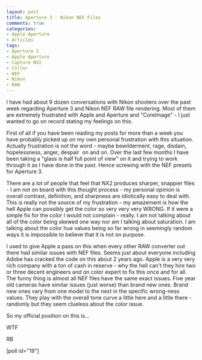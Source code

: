 ```yaml
---
layout: post
title: Aperture 3 - Nikon NEF Files
comments: true
categories:
- Apple Aperture
- Articles
tags:
- Aperture 3
- Apple Aperture
- Capture NX2
- Collor
- NEF
- Nikon
- RAW
---
```

I have had about 9 dozen conversations with Nikon shooters over the past week regarding Aperture 3 and Nikon NEF RAW file rendering. Most of them are extremely frustrated with Apple and Aperture and "CoreImage" - I just wanted to go on record stating my feelings on this.

First of all if you have been reading my posts for more than a week you have probably picked up on my own personal frustration with this situation. Actually frustration is not the word - maybe bewilderment, rage, disdain, hopelessness, anger, despair  on and on. Over the last few months I have been taking a "glass is half full point of view" on it and trying to work through it as I have done in the past. Hence screwing with the NEF presets for Aperture 3.

There are a lot of people that feel that NX2 produces sharper, snappier files - I am not on board with this thought process - my personal opinion is overall contrast, definition, and sharpness are idiotically easy to deal with. This is really not the source of my frustration - my amazement is how the hell Apple can possibly get the color so very very very WRONG. If it were a simple fix for the color I would not complain - really. I am not talking about all of the color being skewed one way nor am I talking about saturation. I am talking about the color hue values being so far wrong in seemingly random ways it is impossible to believe that it is not on purpose.

I used to give Apple a pass on this when every other RAW converter out there had similar issues with NEF files. Seems just about everyone including Adobe has cracked the code on this about 2 years ago. Apple is a very very rich company with a ton of cash in reserve - why the hell can't they hire two or three decent engineers and on color expert to fix this once and for all. The funny thing is almost all NEF files have the same exact issues. Five year old cameras have similar issues (just worse) than brand new ones. Brand new ones vary from one model to the next in the specific wrong-ness values. They play with the overall tone curve a little here and a little there - randomly but they seem clueless about the color issue.

So my official position on this is...

WTF

RB

[poll id="19"] 